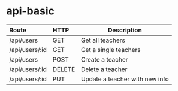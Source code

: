 # api-basic



|     Route      |  HTTP  |          Description           |
|:-------------- |:------ | ------------------------------ |
| /api/users     | GET    | Get all teachers               |
| /api/users/:id | GET    | Get a single teachers          |
| /api/users     | POST   | Create a teacher               |
| /api/users/:id | DELETE | Delete a teacher               |
| /api/users/:id | PUT    | Update a teacher with new info | 
